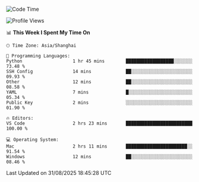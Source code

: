 <!--START_SECTION:waka-->
![Code Time](http://img.shields.io/badge/Code%20Time-574%20hrs%2057%20mins-blue)

![Profile Views](http://img.shields.io/badge/Profile%20Views-0-blue)

📊 **This Week I Spent My Time On** 

```text
🕑︎ Time Zone: Asia/Shanghai

💬 Programming Languages: 
Python                   1 hr 45 mins        ██████████████████░░░░░░░   73.48 % 
SSH Config               14 mins             ██░░░░░░░░░░░░░░░░░░░░░░░   09.93 % 
Other                    12 mins             ██░░░░░░░░░░░░░░░░░░░░░░░   08.58 % 
YAML                     7 mins              █░░░░░░░░░░░░░░░░░░░░░░░░   05.34 % 
Public Key               2 mins              ░░░░░░░░░░░░░░░░░░░░░░░░░   01.90 % 

🔥 Editors: 
VS Code                  2 hrs 23 mins       █████████████████████████   100.00 % 

💻 Operating System: 
Mac                      2 hrs 11 mins       ███████████████████████░░   91.54 % 
Windows                  12 mins             ██░░░░░░░░░░░░░░░░░░░░░░░   08.46 % 
```


 Last Updated on 31/08/2025 18:45:28 UTC
<!--END_SECTION:waka-->

